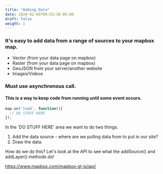 ```yaml
---
title: "Adding Data"
date: 2020-02-05T09:53:38-05:00
draft: false
weight: 1
---
```


### It's easy to add data from a range of sources to your mapbox map.
* Vector (from your data page on mapbox)
* Raster (from your data page on mapbox)
* GeoJSON from your server/another website
* Images/Videos

### Must use asynchronous call.
#### This is a way to keep code from running until some event occurs.

```javascript
map.on('load', function(){
  // DO STUFF HERE
});
```

In the 'DO STUFF HERE' area we want to do two things.

1) Add the data source - where are we pulling data from to put in our site?
2) Draw the data.

How do we do this? Let's look at the API to see what the addSource() and addLayer() methods do!

https://www.mapbox.com/mapbox-gl-js/api/
